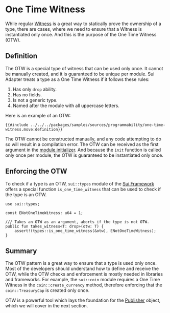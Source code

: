 # One Time Witness

While regular [Witness](./witness-pattern.md) is a great way to statically prove the ownership of a
type, there are cases, where we need to ensure that a Witness is instantiated only once. And this is
the purpose of the One Time Witness (OTW).

<!--
Notes to self:
  - background first or definition first - which one is better?
  - why would someone read this section?
  - if we removed the OTW from docs, then we should give definition first.
-->

## Definition

The OTW is a special type of witness that can be used only once. It cannot be manually
created, and it is guaranteed to be unique per module. Sui Adapter treats a type as a One Time
Witness if it follows these rules:

1. Has only `drop` ability.
2. Has no fields.
3. Is not a generic type.
4. Named after the module with all uppercase letters.

Here is an example of an OTW:

```move
{{#include ../../../packages/samples/sources/programmability/one-time-witness.move:definition}}
```

The OTW cannot be constructed manually, and any code attempting to do so will result in
a compilation error. The OTW can be received as the first argument in the
[module initializer](./module-initializer.md). And because the `init` function is called only once
per module, the OTW is guaranteed to be instantiated only once.

## Enforcing the OTW

To check if a type is an OTW, `sui::types` module of the
[Sui Framework](./sui-framework.md) offers a special function `is_one_time_witness` that can be used
to check if the type is an OTW.

```move
use sui::types;

const ENotOneTimeWitness: u64 = 1;

/// Takes an OTW as an argument, aborts if the type is not OTW.
public fun takes_witness<T: drop>(otw: T) {
    assert!(types::is_one_time_witness(&otw), ENotOneTimeWitness);
}
```

<!-- ## Background

Before we get to actual definition of the OTW, let's consider a simple example. We want to build a generic implementation of a Coin type, which can be initialized with a witness. A instance of a witness `T` is used to create a new `TreasuryCap<T>` which is then used to mint a new `Coin<T>`.

```move
module book::simple_coin {

    /// Controls the supply of the Coin.
    public struct TreasuryCap<phantom T> has key, store {
        id: UID,
        total_supply: u64,
    }

    /// The Coin type where the `T` is a witness.
    public struct Coin<phantom T> has key, store {
        id: UID,
        value: u64,
    }

    /// Create a new TreasuryCap with a witness.
    /// Vulnerable: we can create multiple TreasuryCap<T> with the same witness.
    public fun new<T: drop>(_: T, ctx: &mut TxContext): TreasuryCap<T> {
        TreasuryCap { id: object::new(ctx), total_supply: 0 }
    }

    /// We use a regular witness to authorize the minting.
    public fun mint<T>(
        treasury: &mut TreasuryCap<T>,
        value: u64,
        ctx: &mut TxContext
    ) {
        treasury.total_supply = treasury.total_supply + value;
        Coin { id: object::new(ctx), value }
    }
}
```

A dishonest developer would be able to create multiple `TreasuryCap`s with the same witness, and mint more `Coin`s than expected. Here is an example of such a malicious module:

```move
module book::simple_coin_cheater {
    /// The Coin witness.
    public struct Move has drop {}

    /// Initialize the TreasuryCap with the Move witness.
    /// ...and do it twice! >_<
    fun init(ctx: &mut TxContext) {
        let treasury_cap = book::simple_coin::new(Move {}, ctx);
        let secret_treasury = book::simple_coin::new(Move {}, ctx);

        transfer::public_transfer(treasury_cap, ctx.sender())
        transfer::public_transfer(secret_treasury, ctx.sender())
    }
}

```

The example above has no protection against issuing multiple `TreasuryCap`s with the same witness, and in real-world application, this creates a problem of trust. If it was a human decision to support a Coin based on this implementation, they would have to make sure that:

- there is only one `TreasuryCap` for a given `T`.
- the module cannot be upgraded to issue more `TreasuryCap`s.
- the module code does not contain any backdoors to issue more `TreasuryCap`s.

However, it is not possible to check any of these conditions inside the Move code. And to prevent the need for trust, Sui introduces the OTW pattern.

## Solving the Coin Problem

To solve the case of multiple `TreasuryCap`s, we can use the OTW pattern. By defining the `COIN_OTW` type as an OTW, we can ensure that the `COIN_OTW` is used only once. The `COIN_OTW` is then used to create a new `TreasuryCap` and mint a new `Coin`.

```move

With

```move
module book::coin_otw {

    /// The OTW for the `book::coin_otw` module.
    struct COIN_OTW has drop {}

    /// Receive the instance of `COIN_OTW` as the first argument.
    fun init(otw: COIN_OTW, ctx: &mut TxContext) {
        let treasury_cap = book::simple_coin::new(COIN_OTW {}, ctx);
        transfer::public_transfer(treasury_cap, ctx.sender())
    }
}
```


 -->

<!-- ## Case Study: Coin

TODO: add a story behind TreasuryCap and Coin

-->

## Summary

The OTW pattern is a great way to ensure that a type is used only once. Most of the
developers should understand how to define and receive the OTW, while the OTW checks and enforcement
is mostly needed in libraries and frameworks. For example, the `sui::coin` module requires a One
Time Witness in the `coin::create_currency` method, therefore enforcing that the `coin::TreasuryCap`
is created only once.

OTW is a powerful tool which lays the foundation for the [Publisher](./publisher.md)
object, which we will cover in the next section.

<!--

## Questions
- What other ways could be used to prevent multiple `TreasuryCap`s?
- Are there any other ways to use the OTW?

 -->
